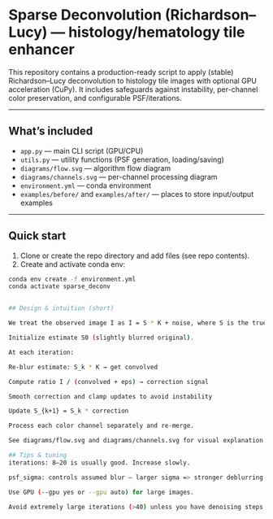 # Sparse Deconvolution (Richardson–Lucy) — histology/hematology tile enhancer

This repository contains a production-ready script to apply (stable) Richardson–Lucy deconvolution to histology tile images with optional GPU acceleration (CuPy). It includes safeguards against instability, per-channel color preservation, and configurable PSF/iterations.

---

## What’s included

- `app.py` — main CLI script (GPU/CPU)
- `utils.py` — utility functions (PSF generation, loading/saving)
- `diagrams/flow.svg` — algorithm flow diagram
- `diagrams/channels.svg` — per-channel processing diagram
- `environment.yml` — conda environment
- `examples/before/` and `examples/after/` — places to store input/output examples

---

## Quick start

1. Clone or create the repo directory and add files (see repo contents).
2. Create and activate conda env:
```bash
conda env create -f environment.yml
conda activate sparse_deconv


## Design & intuition (short)

We treat the observed image I as I = S * K + noise, where S is the true image and K the PSF (Gaussian by default). The algorithm:

Initialize estimate S0 (slightly blurred original).

At each iteration:

Re-blur estimate: S_k * K → get convolved

Compute ratio I / (convolved + eps) → correction signal

Smooth correction and clamp updates to avoid instability

Update S_{k+1} = S_k * correction

Process each color channel separately and re-merge.

See diagrams/flow.svg and diagrams/channels.svg for visual explanation.

## Tips & tuning
iterations: 8–20 is usually good. Increase slowly.

psf_sigma: controls assumed blur — larger sigma => stronger deblurring.

Use GPU (--gpu yes or --gpu auto) for large images.

Avoid extremely large iterations (>40) unless you have denoising steps.
